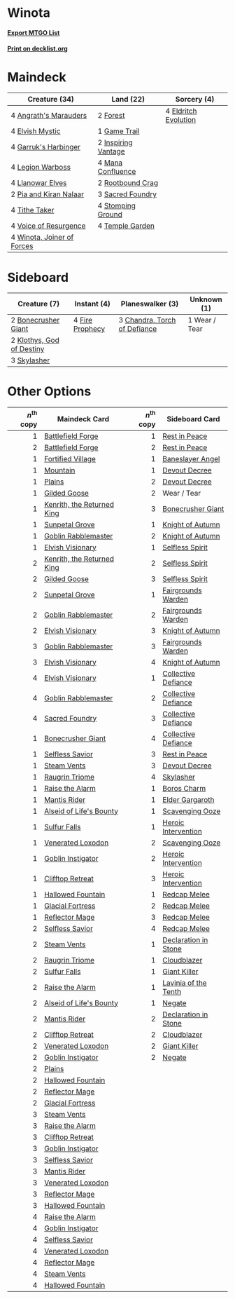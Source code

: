 # Winota

#### [Export MTGO List](../collection/Winota/Winota.txt)
#### [Print on decklist.org](http://decklist.org/?deckmain=4%09Angrath's%20Marauders%0A4%09Eldritch%20Evolution%0A4%09Elvish%20Mystic%0A2%09Forest%0A1%09Game%20Trail%0A4%09Garruk's%20Harbinger%0A2%09Inspiring%20Vantage%0A4%09Legion%20Warboss%0A4%09Llanowar%20Elves%0A4%09Mana%20Confluence%0A2%09Pia%20and%20Kiran%20Nalaar%0A2%09Rootbound%20Crag%0A3%09Sacred%20Foundry%0A4%09Stomping%20Ground%0A4%09Temple%20Garden%0A4%09Tithe%20Taker%0A4%09Voice%20of%20Resurgence%0A4%09Winota,%20Joiner%20of%20Forces&deckside=2%09Bonecrusher%20Giant%0A3%09Chandra,%20Torch%20of%20Defiance%0A4%09Fire%20Prophecy%0A2%09Klothys,%20God%20of%20Destiny%0A3%09Skylasher%0A1%09Wear%20/%20Tear)
# Maindeck

|                                            Creature (34)                                            |                                          Land (22)                                           |                                          Sorcery (4)                                          |
|-----------------------------------------------------------------------------------------------------|----------------------------------------------------------------------------------------------|-----------------------------------------------------------------------------------------------|
|4 [Angrath's Marauders](http://gatherer.wizards.com/Pages/Card/Details.aspx?multiverseid=435286)     |2 [Forest](http://gatherer.wizards.com/Pages/Card/Details.aspx?multiverseid=439860)           |4 [Eldritch Evolution](http://gatherer.wizards.com/Pages/Card/Details.aspx?multiverseid=414456)|
|4 [Elvish Mystic](http://gatherer.wizards.com/Pages/Card/Details.aspx?multiverseid=389499)           |1 [Game Trail](http://gatherer.wizards.com/Pages/Card/Details.aspx?multiverseid=410044)       |                                                                                               |
|4 [Garruk's Harbinger](http://gatherer.wizards.com/Pages/Card/Details.aspx?multiverseid=485508)      |2 [Inspiring Vantage](http://gatherer.wizards.com/Pages/Card/Details.aspx?multiverseid=417819)|                                                                                               |
|4 [Legion Warboss](http://gatherer.wizards.com/Pages/Card/Details.aspx?multiverseid=452859)          |4 [Mana Confluence](http://gatherer.wizards.com/Pages/Card/Details.aspx?multiverseid=409573)  |                                                                                               |
|4 [Llanowar Elves](http://gatherer.wizards.com/Pages/Card/Details.aspx?multiverseid=129626)          |2 [Rootbound Crag](http://gatherer.wizards.com/Pages/Card/Details.aspx?multiverseid=420934)   |                                                                                               |
|2 [Pia and Kiran Nalaar](http://gatherer.wizards.com/Pages/Card/Details.aspx?multiverseid=442783)    |3 [Sacred Foundry](http://gatherer.wizards.com/Pages/Card/Details.aspx?multiverseid=405106)   |                                                                                               |
|4 [Tithe Taker](http://gatherer.wizards.com/Pages/Card/Details.aspx?multiverseid=457171)             |4 [Stomping Ground](http://gatherer.wizards.com/Pages/Card/Details.aspx?multiverseid=405110)  |                                                                                               |
|4 [Voice of Resurgence](http://gatherer.wizards.com/Pages/Card/Details.aspx?multiverseid=368951)     |4 [Temple Garden](http://gatherer.wizards.com/Pages/Card/Details.aspx?multiverseid=405112)    |                                                                                               |
|4 [Winota, Joiner of Forces](http://gatherer.wizards.com/Pages/Card/Details.aspx?multiverseid=479736)|                                                                                              |                                                                                               |


# Sideboard

|                                            Creature (7)                                            |                                       Instant (4)                                        |                                           Planeswalker (3)                                            | Unknown (1) |
|----------------------------------------------------------------------------------------------------|------------------------------------------------------------------------------------------|-------------------------------------------------------------------------------------------------------|-------------|
|2 [Bonecrusher Giant](http://gatherer.wizards.com/Pages/Card/Details.aspx?multiverseid=473077)      |4 [Fire Prophecy](http://gatherer.wizards.com/Pages/Card/Details.aspx?multiverseid=479636)|3 [Chandra, Torch of Defiance](http://gatherer.wizards.com/Pages/Card/Details.aspx?multiverseid=417683)|1 Wear / Tear|
|2 [Klothys, God of Destiny](http://gatherer.wizards.com/Pages/Card/Details.aspx?multiverseid=476471)|                                                                                          |                                                                                                       |             |
|3 [Skylasher](http://gatherer.wizards.com/Pages/Card/Details.aspx?multiverseid=369083)              |                                                                                          |                                                                                                       |             |


# Other Options

|*n*<sup>th</sup> copy|                                            Maindeck Card                                            |*n*<sup>th</sup> copy|                                        Sideboard Card                                         |
|--------------------:|-----------------------------------------------------------------------------------------------------|--------------------:|-----------------------------------------------------------------------------------------------|
|                    1|[Battlefield Forge](http://gatherer.wizards.com/Pages/Card/Details.aspx?multiverseid=129479)         |                    1|[Rest in Peace](http://gatherer.wizards.com/Pages/Card/Details.aspx?multiverseid=442021)       |
|                    2|[Battlefield Forge](http://gatherer.wizards.com/Pages/Card/Details.aspx?multiverseid=129479)         |                    2|[Rest in Peace](http://gatherer.wizards.com/Pages/Card/Details.aspx?multiverseid=442021)       |
|                    1|[Fortified Village](http://gatherer.wizards.com/Pages/Card/Details.aspx?multiverseid=410042)         |                    1|[Baneslayer Angel](http://gatherer.wizards.com/Pages/Card/Details.aspx?multiverseid=191065)    |
|                    1|[Mountain](http://gatherer.wizards.com/Pages/Card/Details.aspx?multiverseid=439859)                  |                    1|[Devout Decree](http://gatherer.wizards.com/Pages/Card/Details.aspx?multiverseid=466767)       |
|                    1|[Plains](http://gatherer.wizards.com/Pages/Card/Details.aspx?multiverseid=439856)                    |                    2|[Devout Decree](http://gatherer.wizards.com/Pages/Card/Details.aspx?multiverseid=466767)       |
|                    1|[Gilded Goose](http://gatherer.wizards.com/Pages/Card/Details.aspx?multiverseid=473122)              |                    2|Wear / Tear                                                                                    |
|                    1|[Kenrith, the Returned King](http://gatherer.wizards.com/Pages/Card/Details.aspx?multiverseid=476052)|                    3|[Bonecrusher Giant](http://gatherer.wizards.com/Pages/Card/Details.aspx?multiverseid=473077)   |
|                    1|[Sunpetal Grove](http://gatherer.wizards.com/Pages/Card/Details.aspx?multiverseid=420946)            |                    1|[Knight of Autumn](http://gatherer.wizards.com/Pages/Card/Details.aspx?multiverseid=452933)    |
|                    1|[Goblin Rabblemaster](http://gatherer.wizards.com/Pages/Card/Details.aspx?multiverseid=438486)       |                    2|[Knight of Autumn](http://gatherer.wizards.com/Pages/Card/Details.aspx?multiverseid=452933)    |
|                    1|[Elvish Visionary](http://gatherer.wizards.com/Pages/Card/Details.aspx?multiverseid=175124)          |                    1|[Selfless Spirit](http://gatherer.wizards.com/Pages/Card/Details.aspx?multiverseid=414332)     |
|                    2|[Kenrith, the Returned King](http://gatherer.wizards.com/Pages/Card/Details.aspx?multiverseid=476052)|                    2|[Selfless Spirit](http://gatherer.wizards.com/Pages/Card/Details.aspx?multiverseid=414332)     |
|                    2|[Gilded Goose](http://gatherer.wizards.com/Pages/Card/Details.aspx?multiverseid=473122)              |                    3|[Selfless Spirit](http://gatherer.wizards.com/Pages/Card/Details.aspx?multiverseid=414332)     |
|                    2|[Sunpetal Grove](http://gatherer.wizards.com/Pages/Card/Details.aspx?multiverseid=420946)            |                    1|[Fairgrounds Warden](http://gatherer.wizards.com/Pages/Card/Details.aspx?multiverseid=417586)  |
|                    2|[Goblin Rabblemaster](http://gatherer.wizards.com/Pages/Card/Details.aspx?multiverseid=438486)       |                    2|[Fairgrounds Warden](http://gatherer.wizards.com/Pages/Card/Details.aspx?multiverseid=417586)  |
|                    2|[Elvish Visionary](http://gatherer.wizards.com/Pages/Card/Details.aspx?multiverseid=175124)          |                    3|[Knight of Autumn](http://gatherer.wizards.com/Pages/Card/Details.aspx?multiverseid=452933)    |
|                    3|[Goblin Rabblemaster](http://gatherer.wizards.com/Pages/Card/Details.aspx?multiverseid=438486)       |                    3|[Fairgrounds Warden](http://gatherer.wizards.com/Pages/Card/Details.aspx?multiverseid=417586)  |
|                    3|[Elvish Visionary](http://gatherer.wizards.com/Pages/Card/Details.aspx?multiverseid=175124)          |                    4|[Knight of Autumn](http://gatherer.wizards.com/Pages/Card/Details.aspx?multiverseid=452933)    |
|                    4|[Elvish Visionary](http://gatherer.wizards.com/Pages/Card/Details.aspx?multiverseid=175124)          |                    1|[Collective Defiance](http://gatherer.wizards.com/Pages/Card/Details.aspx?multiverseid=414420) |
|                    4|[Goblin Rabblemaster](http://gatherer.wizards.com/Pages/Card/Details.aspx?multiverseid=438486)       |                    2|[Collective Defiance](http://gatherer.wizards.com/Pages/Card/Details.aspx?multiverseid=414420) |
|                    4|[Sacred Foundry](http://gatherer.wizards.com/Pages/Card/Details.aspx?multiverseid=405106)            |                    3|[Collective Defiance](http://gatherer.wizards.com/Pages/Card/Details.aspx?multiverseid=414420) |
|                    1|[Bonecrusher Giant](http://gatherer.wizards.com/Pages/Card/Details.aspx?multiverseid=473077)         |                    4|[Collective Defiance](http://gatherer.wizards.com/Pages/Card/Details.aspx?multiverseid=414420) |
|                    1|[Selfless Savior](http://gatherer.wizards.com/Pages/Card/Details.aspx?multiverseid=485359)           |                    3|[Rest in Peace](http://gatherer.wizards.com/Pages/Card/Details.aspx?multiverseid=442021)       |
|                    1|[Steam Vents](http://gatherer.wizards.com/Pages/Card/Details.aspx?multiverseid=405109)               |                    3|[Devout Decree](http://gatherer.wizards.com/Pages/Card/Details.aspx?multiverseid=466767)       |
|                    1|[Raugrin Triome](http://gatherer.wizards.com/Pages/Card/Details.aspx?multiverseid=479771)            |                    4|[Skylasher](http://gatherer.wizards.com/Pages/Card/Details.aspx?multiverseid=369083)           |
|                    1|[Raise the Alarm](http://gatherer.wizards.com/Pages/Card/Details.aspx?multiverseid=416853)           |                    1|[Boros Charm](http://gatherer.wizards.com/Pages/Card/Details.aspx?multiverseid=442188)         |
|                    1|[Mantis Rider](http://gatherer.wizards.com/Pages/Card/Details.aspx?multiverseid=386589)              |                    1|[Elder Gargaroth](http://gatherer.wizards.com/Pages/Card/Details.aspx?multiverseid=485502)     |
|                    1|[Alseid of Life's Bounty](http://gatherer.wizards.com/Pages/Card/Details.aspx?multiverseid=476252)   |                    1|[Scavenging Ooze](http://gatherer.wizards.com/Pages/Card/Details.aspx?multiverseid=420783)     |
|                    1|[Sulfur Falls](http://gatherer.wizards.com/Pages/Card/Details.aspx?multiverseid=443135)              |                    1|[Heroic Intervention](http://gatherer.wizards.com/Pages/Card/Details.aspx?multiverseid=423776) |
|                    1|[Venerated Loxodon](http://gatherer.wizards.com/Pages/Card/Details.aspx?multiverseid=452780)         |                    2|[Scavenging Ooze](http://gatherer.wizards.com/Pages/Card/Details.aspx?multiverseid=420783)     |
|                    1|[Goblin Instigator](http://gatherer.wizards.com/Pages/Card/Details.aspx?multiverseid=447278)         |                    2|[Heroic Intervention](http://gatherer.wizards.com/Pages/Card/Details.aspx?multiverseid=423776) |
|                    1|[Clifftop Retreat](http://gatherer.wizards.com/Pages/Card/Details.aspx?multiverseid=443127)          |                    3|[Heroic Intervention](http://gatherer.wizards.com/Pages/Card/Details.aspx?multiverseid=423776) |
|                    1|[Hallowed Fountain](http://gatherer.wizards.com/Pages/Card/Details.aspx?multiverseid=97071)          |                    1|[Redcap Melee](http://gatherer.wizards.com/Pages/Card/Details.aspx?multiverseid=473097)        |
|                    1|[Glacial Fortress](http://gatherer.wizards.com/Pages/Card/Details.aspx?multiverseid=190562)          |                    2|[Redcap Melee](http://gatherer.wizards.com/Pages/Card/Details.aspx?multiverseid=473097)        |
|                    1|[Reflector Mage](http://gatherer.wizards.com/Pages/Card/Details.aspx?multiverseid=407667)            |                    3|[Redcap Melee](http://gatherer.wizards.com/Pages/Card/Details.aspx?multiverseid=473097)        |
|                    2|[Selfless Savior](http://gatherer.wizards.com/Pages/Card/Details.aspx?multiverseid=485359)           |                    4|[Redcap Melee](http://gatherer.wizards.com/Pages/Card/Details.aspx?multiverseid=473097)        |
|                    2|[Steam Vents](http://gatherer.wizards.com/Pages/Card/Details.aspx?multiverseid=405109)               |                    1|[Declaration in Stone](http://gatherer.wizards.com/Pages/Card/Details.aspx?multiverseid=409750)|
|                    2|[Raugrin Triome](http://gatherer.wizards.com/Pages/Card/Details.aspx?multiverseid=479771)            |                    1|[Cloudblazer](http://gatherer.wizards.com/Pages/Card/Details.aspx?multiverseid=442190)         |
|                    2|[Sulfur Falls](http://gatherer.wizards.com/Pages/Card/Details.aspx?multiverseid=443135)              |                    1|[Giant Killer](http://gatherer.wizards.com/Pages/Card/Details.aspx?multiverseid=472976)        |
|                    2|[Raise the Alarm](http://gatherer.wizards.com/Pages/Card/Details.aspx?multiverseid=416853)           |                    1|[Lavinia of the Tenth](http://gatherer.wizards.com/Pages/Card/Details.aspx?multiverseid=368983)|
|                    2|[Alseid of Life's Bounty](http://gatherer.wizards.com/Pages/Card/Details.aspx?multiverseid=476252)   |                    1|[Negate](http://gatherer.wizards.com/Pages/Card/Details.aspx?multiverseid=423707)              |
|                    2|[Mantis Rider](http://gatherer.wizards.com/Pages/Card/Details.aspx?multiverseid=386589)              |                    2|[Declaration in Stone](http://gatherer.wizards.com/Pages/Card/Details.aspx?multiverseid=409750)|
|                    2|[Clifftop Retreat](http://gatherer.wizards.com/Pages/Card/Details.aspx?multiverseid=443127)          |                    2|[Cloudblazer](http://gatherer.wizards.com/Pages/Card/Details.aspx?multiverseid=442190)         |
|                    2|[Venerated Loxodon](http://gatherer.wizards.com/Pages/Card/Details.aspx?multiverseid=452780)         |                    2|[Giant Killer](http://gatherer.wizards.com/Pages/Card/Details.aspx?multiverseid=472976)        |
|                    2|[Goblin Instigator](http://gatherer.wizards.com/Pages/Card/Details.aspx?multiverseid=447278)         |                    2|[Negate](http://gatherer.wizards.com/Pages/Card/Details.aspx?multiverseid=423707)              |
|                    2|[Plains](http://gatherer.wizards.com/Pages/Card/Details.aspx?multiverseid=439856)                    |                     |                                                                                               |
|                    2|[Hallowed Fountain](http://gatherer.wizards.com/Pages/Card/Details.aspx?multiverseid=97071)          |                     |                                                                                               |
|                    2|[Reflector Mage](http://gatherer.wizards.com/Pages/Card/Details.aspx?multiverseid=407667)            |                     |                                                                                               |
|                    2|[Glacial Fortress](http://gatherer.wizards.com/Pages/Card/Details.aspx?multiverseid=190562)          |                     |                                                                                               |
|                    3|[Steam Vents](http://gatherer.wizards.com/Pages/Card/Details.aspx?multiverseid=405109)               |                     |                                                                                               |
|                    3|[Raise the Alarm](http://gatherer.wizards.com/Pages/Card/Details.aspx?multiverseid=416853)           |                     |                                                                                               |
|                    3|[Clifftop Retreat](http://gatherer.wizards.com/Pages/Card/Details.aspx?multiverseid=443127)          |                     |                                                                                               |
|                    3|[Goblin Instigator](http://gatherer.wizards.com/Pages/Card/Details.aspx?multiverseid=447278)         |                     |                                                                                               |
|                    3|[Selfless Savior](http://gatherer.wizards.com/Pages/Card/Details.aspx?multiverseid=485359)           |                     |                                                                                               |
|                    3|[Mantis Rider](http://gatherer.wizards.com/Pages/Card/Details.aspx?multiverseid=386589)              |                     |                                                                                               |
|                    3|[Venerated Loxodon](http://gatherer.wizards.com/Pages/Card/Details.aspx?multiverseid=452780)         |                     |                                                                                               |
|                    3|[Reflector Mage](http://gatherer.wizards.com/Pages/Card/Details.aspx?multiverseid=407667)            |                     |                                                                                               |
|                    3|[Hallowed Fountain](http://gatherer.wizards.com/Pages/Card/Details.aspx?multiverseid=97071)          |                     |                                                                                               |
|                    4|[Raise the Alarm](http://gatherer.wizards.com/Pages/Card/Details.aspx?multiverseid=416853)           |                     |                                                                                               |
|                    4|[Goblin Instigator](http://gatherer.wizards.com/Pages/Card/Details.aspx?multiverseid=447278)         |                     |                                                                                               |
|                    4|[Selfless Savior](http://gatherer.wizards.com/Pages/Card/Details.aspx?multiverseid=485359)           |                     |                                                                                               |
|                    4|[Venerated Loxodon](http://gatherer.wizards.com/Pages/Card/Details.aspx?multiverseid=452780)         |                     |                                                                                               |
|                    4|[Reflector Mage](http://gatherer.wizards.com/Pages/Card/Details.aspx?multiverseid=407667)            |                     |                                                                                               |
|                    4|[Steam Vents](http://gatherer.wizards.com/Pages/Card/Details.aspx?multiverseid=405109)               |                     |                                                                                               |
|                    4|[Hallowed Fountain](http://gatherer.wizards.com/Pages/Card/Details.aspx?multiverseid=97071)          |                     |                                                                                               |

